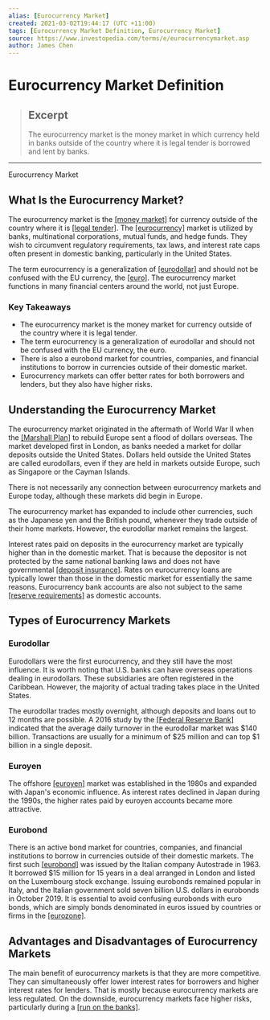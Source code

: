 ```yaml
---
alias: [Eurocurrency Market]
created: 2021-03-02T19:44:17 (UTC +11:00)
tags: [Eurocurrency Market Definition, Eurocurrency Market]
source: https://www.investopedia.com/terms/e/eurocurrencymarket.asp
author: James Chen
---
```


# Eurocurrency Market Definition

> ## Excerpt
> The eurocurrency market is the money market in which currency held in banks outside of the country where it is legal tender is borrowed and lent by banks.

---

Eurocurrency Market
## What Is the Eurocurrency Market?

The eurocurrency market is the [[money market]](https://www.investopedia.com/terms/m/moneymarket.asp) for currency outside of the country where it is [[legal tender]](https://www.investopedia.com/terms/l/legal-tender.asp). The [[eurocurrency]](https://www.investopedia.com/terms/e/eurocurrency.asp) market is utilized by banks, multinational corporations, mutual funds, and hedge funds. They wish to circumvent regulatory requirements, tax laws, and interest rate caps often present in domestic banking, particularly in the United States.

The term eurocurrency is a generalization of [[eurodollar]](https://www.investopedia.com/terms/e/eurodollar.asp) and should not be confused with the EU currency, the [[euro]](https://www.investopedia.com/terms/e/euro.asp). The eurocurrency market functions in many financial centers around the world, not just Europe.

### Key Takeaways

-   The eurocurrency market is the money market for currency outside of the country where it is legal tender.
-   The term eurocurrency is a generalization of eurodollar and should not be confused with the EU currency, the euro.
-   There is also a eurobond market for countries, companies, and financial institutions to borrow in currencies outside of their domestic market.
-   Eurocurrency markets can offer better rates for both borrowers and lenders, but they also have higher risks.

## Understanding the Eurocurrency Market

The eurocurrency market originated in the aftermath of World War II when the [[Marshall Plan]](https://www.investopedia.com/terms/m/marshall-plan.asp) to rebuild Europe sent a flood of dollars overseas. The market developed first in London, as banks needed a market for dollar deposits outside the United States. Dollars held outside the United States are called eurodollars, even if they are held in markets outside Europe, such as Singapore or the Cayman Islands.

There is not necessarily any connection between eurocurrency markets and Europe today, although these markets did begin in Europe.

The eurocurrency market has expanded to include other currencies, such as the Japanese yen and the British pound, whenever they trade outside of their home markets. However, the eurodollar market remains the largest.

Interest rates paid on deposits in the eurocurrency market are typically higher than in the domestic market. That is because the depositor is not protected by the same national banking laws and does not have governmental [[deposit insurance]](https://www.investopedia.com/terms/f/fdic-insured-account.asp). Rates on eurocurrency loans are typically lower than those in the domestic market for essentially the same reasons. Eurocurrency bank accounts are also not subject to the same [[reserve requirements]](https://www.investopedia.com/terms/r/requiredreserves.asp) as domestic accounts.

## Types of Eurocurrency Markets

### Eurodollar

Eurodollars were the first eurocurrency, and they still have the most influence. It is worth noting that U.S. banks can have overseas operations dealing in eurodollars. These subsidiaries are often registered in the Caribbean. However, the majority of actual trading takes place in the United States.

The eurodollar trades mostly overnight, although deposits and loans out to 12 months are possible. A 2016 study by the [[Federal Reserve Bank]](https://www.investopedia.com/terms/f/federalreservebank.asp) indicated that the average daily turnover in the eurodollar market was $140 billion. Transactions are usually for a minimum of $25 million and can top $1 billion in a single deposit.

### Euroyen

The offshore [[euroyen]](https://www.investopedia.com/terms/e/euroyen.asp) market was established in the 1980s and expanded with Japan's economic influence. As interest rates declined in Japan during the 1990s, the higher rates paid by euroyen accounts became more attractive.

### Eurobond

There is an active bond market for countries, companies, and financial institutions to borrow in currencies outside of their domestic markets. The first such [[eurobond]](https://www.investopedia.com/terms/e/eurobond.asp) was issued by the Italian company Autostrade in 1963. It borrowed $15 million for 15 years in a deal arranged in London and listed on the Luxembourg stock exchange. Issuing eurobonds remained popular in Italy, and the Italian government sold seven billion U.S. dollars in eurobonds in October 2019. It is essential to avoid confusing eurobonds with euro bonds, which are simply bonds denominated in euros issued by countries or firms in the [[eurozone]](https://www.investopedia.com/terms/e/eurozone.asp).

## Advantages and Disadvantages of Eurocurrency Markets

The main benefit of eurocurrency markets is that they are more competitive. They can simultaneously offer lower interest rates for borrowers and higher interest rates for lenders. That is mostly because eurocurrency markets are less regulated. On the downside, eurocurrency markets face higher risks, particularly during a [[run on the banks]](https://www.investopedia.com/terms/b/bankrun.asp).
